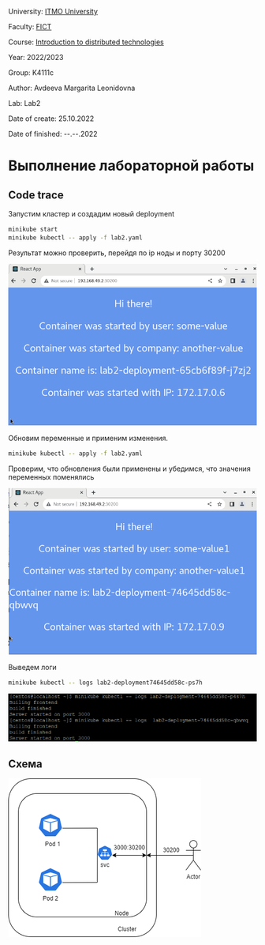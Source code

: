 University: [ITMO University](https://itmo.ru/ru/)

Faculty: [FICT](https://fict.itmo.ru)

Course: [Introduction to distributed technologies](https://github.com/itmo-ict-faculty/introduction-to-distributed-technologies)

Year: 2022/2023

Group: K4111c

Author: Avdeeva Margarita Leonidovna

Lab: Lab2

Date of create: 25.10.2022

Date of finished: --.--.2022

# Выполнение лабораторной работы

## Code trace

Запустим кластер и создадим новый deployment
```bash
minikube start  
minikube kubectl -- apply -f lab2.yaml 
```
Результат можно проверить, перейдя по ip ноды и порту 30200

![result1](https://github.com/blackberry22/2022_2023-introduction_to_distributed_technologies-k4111c-avdeeva_ml/blob/main/labs/lab2/lab2_1.png)

Обновим переменные и применим изменения.
```bash
minikube kubectl -- apply -f lab2.yaml 
```
Проверим, что обновления были применены и убедимся, что значения переменных поменялись

![result2](https://github.com/blackberry22/2022_2023-introduction_to_distributed_technologies-k4111c-avdeeva_ml/blob/main/labs/lab2/lab2_2.png)

Выведем логи

```bash
minikube kubectl -- logs lab2-deployment74645dd58c-ps7h
```

![logs](https://github.com/blackberry22/2022_2023-introduction_to_distributed_technologies-k4111c-avdeeva_ml/blob/main/labs/lab2/lab2_4.png)


## Схема 

![scheme](https://github.com/blackberry22/2022_2023-introduction_to_distributed_technologies-k4111c-avdeeva_ml/blob/main/labs/lab2/lab2_scheme.png)
